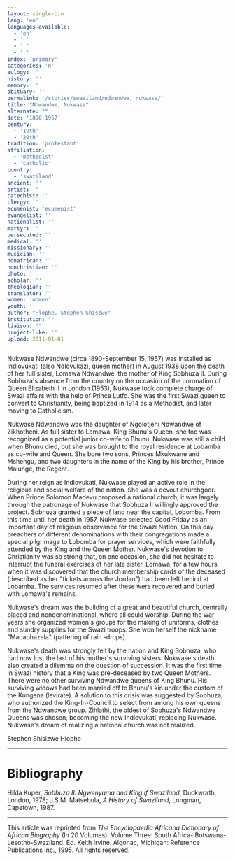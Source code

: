 ```yaml
---
layout: single-bio
lang: 'en'
languages-available:
  - 'en'
  - ' '
  - ' '
  - ' '
index: 'primary'
categories: 'n'
eulogy: ''
history: ''
memory: ''
obituary: ''
permalink: '/stories/swaziland/ndwandwe, nukwase/'
title: "Ndwandwe, Nukwase"
alternate: ""
date: '1890-1957'
century:
  - '19th'
  - '20th'
tradition: 'protestant'
affiliation:
  - 'methodist'
  - 'catholic'
country:
  - 'swaziland'
ancient: ''
artist: ''
catechist: ''
clergy: ''
ecumenist: 'ecumenist'
evangelist: ''
nationalist: ''
martyr: ''
persecuted: ''
medical: ''
missionary: ''
musician: ''
nonafrican: ''
nonchristian: ''
photo: ''
scholar: ''
theologian: ''
translator: ''
women: 'women'
youth: ''
author: "Hlophe, Stephen Shiszwe"
institution: ""
liaison: ""
project-luke: ''
upload: 2011-01-01
---
```




Nukwase Ndwandwe (circa 1890-September 15, 1957) was installed as Indlovukati (also Ndlovukazi, queen mother) in August 1938 upon the death of her full sister, Lomawa Ndwandwe, the mother of King Sobhuza II. During Sobhuza's absence from the country on the occasion of the coronation of Queen Elizabeth II in London (1953), Nukwase took complete charge of Swazi affairs with the help of Prince Lutfo. She was the first Swazi queen to convert to Christianity, being baptized in 1914 as a Methodist, and later moving to Catholicism.

Nukwase Ndwandwe was the daughter of Ngolotjeni Ndwandwe of Zikhotheni. As full sister to Lomawa, King Bhunu's Queen, she too was recognized as a potential junior co-wife to Bhunu. Nukwase was still a child when Bhunu died, but she was brought to the royal residence at Lobamba as co-wife and Queen. She bore two sons, Princes Mkukwane and Mshengu, and two daughters in the name of the King by his brother, Prince Malunge, the Regent.

During her reign as Indlovukati, Nukwase played an active role in the religious and social welfare of the nation. She was a devout churchgoer. When Prince Solomon Madevu proposed a national church, it was largely through the patronage of Nukwase that Sobhuza II willingly approved the project. Sobhuza granted a piece of land near the capital, Lobomba. From this time until her death in 1957, Nukwase selected Good Friday as an important day of religious observance for the Swazi Nation. On this day preachers of different denominations with their congregations made a special pilgrimage to Lobomba for prayer services, which were faithfully attended by the King and the Queen Mother. Nukwase's devotion to Christianity was so strong that, on one occasion, she did not hesitate to interrupt the funeral exercises of her late sister, Lomawa, for a few hours, when it was discovered that the church membership cards of the deceased (described as her "tickets across the Jordan") had been left behind at Lobamba. The services resumed after these were recovered and buried with Lomawa's remains.

Nukwase's dream was the building of a great and beautiful church, centrally placed and nondenominational, where all could worship. During the war years she organized women's groups for the making of uniforms, clothes and sundry supplies for the Swazi troops. She won herself the nickname "Macaphazela" (pattering of rain -drops).

Nukwase's death was strongly felt by the nation and King Sobhuza, who had now lost the last of his mother's surviving sisters. Nukwase's death also created a dilemma on the question of succession. It was the first time in Swazi history that a King was pre-deceased by two Queen Mothers. There were no other surviving Ndwandwe queens of King Bhunu. His surviving widows had been married off to Bhunu's kin under the custom of the Kungena (levirate). A solution to this crisis was suggested by Sobhuza, who authorized the King-In-Council to select from among his own queens from the Ndwandwe group. Zihlathi, the oldest of Sobhuza's Ndwandwe Queens was chosen, becoming the new Indlovukati, replacing Nukwase. Nukwase's dream of realizing a national church was not realized.

Stephen Shisizwe Hlophe

---

# Bibliography

Hilda Kuper, *Sobhuza II: Ngwenyama and King if Swaziland*, Duckworth, London, 1978; J.S.M. Matsebula, *A History of Swaziland*, Longman, Capetown, 1987.

---

This article was reprinted from *The Encyclopaedia Africana Dictionary of African Biography* (In 20 Volumes). Volume Three: South Africa- Botswana-Lesotho-Swaziland. Ed. Keith Irvine. Algonac, Michigan: Reference Publications Inc., 1995.  All rights reserved.
